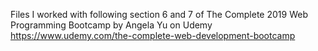 Files I worked with following section 6 and 7 of The Complete 2019 Web Programming Bootcamp by Angela Yu on Udemy
https://www.udemy.com/the-complete-web-development-bootcamp
